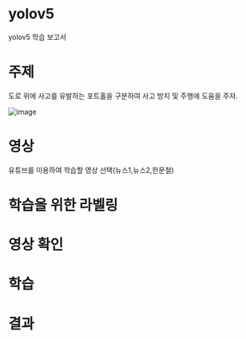 # yolov5
yolov5 학습 보고서

# 주제
도로 위에 사고를 유발하는 포트홀을 구분하여 사고 방지 및 주행에 도움을 주자.

![image](https://github.com/user-attachments/assets/47d8b6ce-dd1d-412a-9a8f-82803147acb2)


# 영상
유튜브를 이용하여 학습할 영상 선택(뉴스1,뉴스2,한문철)

# 학습을 위한 라벨링

# 영상 확인

# 학습

# 결과
